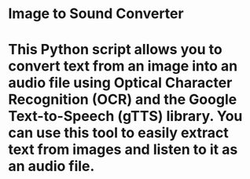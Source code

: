 <h1>Image to Sound Converter<h1>
  
This Python script allows you to convert text from an image into an audio file using Optical Character Recognition (OCR) and the Google Text-to-Speech (gTTS) library. You can use this tool to easily extract text from images and listen to it as an audio file.
